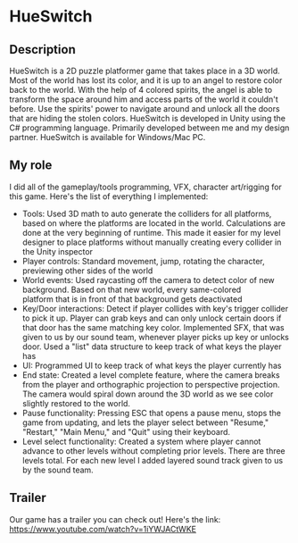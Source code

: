 # HueSwitch

## Description
HueSwitch is a 2D puzzle platformer game that takes place in a 3D world. Most of the world has lost its color, and it is up to an 
angel to restore color back to the world. With the help of 4 colored spirits, the angel is able to transform the space around him 
and access parts of the world it couldn't before. Use the spirits' power to navigate around and unlock all the doors that are 
hiding the stolen colors. HueSwitch is developed in Unity using the C# programming language. Primarily developed between me and my 
design partner. HueSwitch is available for Windows/Mac PC.

## My role
I did all of the gameplay/tools programming, VFX, character art/rigging for this game. Here's the list of everything I implemented:
- Tools: Used 3D math to auto generate the colliders for all platforms, based on where the platforms are located in the world. 
Calculations are done at the very beginning of runtime. This made it easier for my level designer to place platforms without 
manually creating every collider in the Unity inspector
- Player controls: Standard movement, jump, rotating the character, previewing other sides of the world
- World events: Used raycasting off the camera to detect color of new background. Based on that new world, every same-colored  
platform that is in front of that background gets deactivated 
- Key/Door interactions: Detect if player collides with key's trigger collider to pick it up. Player can grab keys and can only 
unlock certain doors if that door has the same matching key color. Implemented SFX, that was given to us by our sound team,
whenever player picks up key or unlocks door. Used a "list" data structure to keep track of what keys the player has 
- UI: Programmed UI to keep track of what keys the player currently has
- End state: Created a level complete feature, where the camera breaks from the player and orthographic projection to perspective 
projection. The camera would spiral down around the 3D world as we see color slightly restored to the world.
- Pause functionality: Pressing ESC that opens a pause menu, stops the game from updating, and lets the player select between 
"Resume," "Restart," "Main Menu," and "Quit" using their keyboard.
- Level select functionality: Created a system where player cannot advance to other levels without completing prior levels. There 
are three levels total. For each new level I added layered sound track given to us by the sound team.

## Trailer
Our game has a trailer you can check out! Here's the link: https://www.youtube.com/watch?v=1iYWJACtWKE
